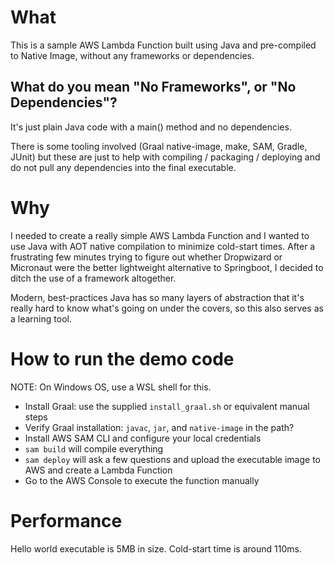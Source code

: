 # What

This is a sample AWS Lambda Function built using Java and pre-compiled to Native Image, without any frameworks or dependencies.

## What do you mean "No Frameworks", or "No Dependencies"?

It's just plain Java code with a main() method and no dependencies.

There is some tooling involved (Graal native-image, make, SAM, Gradle, JUnit) but these are just to help with compiling / packaging / deploying and do not pull any dependencies into the final executable.

# Why

I needed to create a really simple AWS Lambda Function and I wanted to use Java with AOT native compilation to minimize cold-start times. After a frustrating few minutes trying to figure out whether Dropwizard or Micronaut were the better lightweight alternative to Springboot, I decided to ditch the use of a framework altogether.

Modern, best-practices Java has so many layers of abstraction that it's really hard to know what's going on under the covers, so this also serves as a learning tool.

# How to run the demo code

NOTE: On Windows OS, use a WSL shell for this.

- Install Graal: use the supplied `install_graal.sh` or equivalent manual steps
- Verify Graal installation: `javac`, `jar`, and `native-image` in the path?
- Install AWS SAM CLI and configure your local credentials
- `sam build` will compile everything
- `sam deploy` will ask a few questions and upload the executable image to AWS and create a Lambda Function
- Go to the AWS Console to execute the function manually

# Performance

Hello world executable is 5MB in size. Cold-start time is around 110ms.